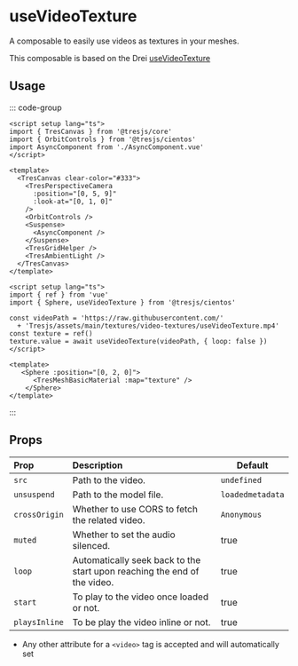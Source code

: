# useVideoTexture <Badge type="warning" text="^3.2.0" />

<DocsDemo>
  <VideoTextureDemo />
</DocsDemo>

A composable to easily use videos as textures in your meshes.

This composable is based on the Drei [useVideoTexture](https://github.com/pmndrs/drei/tree/master#usevideotexture)

## Usage

::: code-group
```vue [app.vue]
<script setup lang="ts">
import { TresCanvas } from '@tresjs/core'
import { OrbitControls } from '@tresjs/cientos'
import AsyncComponent from './AsyncComponent.vue'
</script>

<template>
  <TresCanvas clear-color="#333">
    <TresPerspectiveCamera
      :position="[0, 5, 9]"
      :look-at="[0, 1, 0]"
    />
    <OrbitControls />
    <Suspense>
      <AsyncComponent />
    </Suspense>
    <TresGridHelper />
    <TresAmbientLight />
  </TresCanvas>
</template>
```
```vue{3,8,13} [AsyncComponent.vue]
<script setup lang="ts">
import { ref } from 'vue'
import { Sphere, useVideoTexture } from '@tresjs/cientos'

const videoPath = 'https://raw.githubusercontent.com/'
  + 'Tresjs/assets/main/textures/video-textures/useVideoTexture.mp4'
const texture = ref()
texture.value = await useVideoTexture(videoPath, { loop: false })
</script>

<template>
   <Sphere :position="[0, 2, 0]">
      <TresMeshBasicMaterial :map="texture" />
    </Sphere>
</template>
```
:::

## Props

| Prop          | Description                                                              | Default          |
| :------------ | :----------------------------------------------------------------------- | ---------------- |
| `src`         | Path to the video.                                                       | `undefined`      |
| `unsuspend`   | Path to the model file.                                                  | `loadedmetadata` |
| `crossOrigin` | Whether to use CORS to fetch the related video.                          | `Anonymous`      |
| `muted`       | Whether to set the audio silenced.                                       | true             |
| `loop`        | Automatically seek back to the start upon reaching the end of the video. | true             |
| `start`       | To play to the video once loaded or not.                                 | true             |
| `playsInline` | To be play the video inline or not.                                      | true             |

- Any other attribute for a `<video>` tag is accepted and will automatically set
